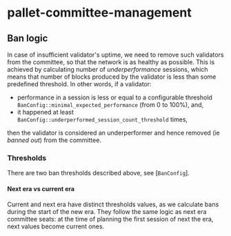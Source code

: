 # pallet-committee-management

## Ban logic
In case of insufficient validator's uptime, we need to remove such validators from
the committee, so that the network is as healthy as possible. This is achieved by calculating
number of _underperformance_ sessions, which means that number of blocks produced by the
validator is less than some predefined threshold.
In other words, if a validator:
* performance in a session is less or equal to a configurable threshold
  `BanConfig::minimal_expected_performance` (from 0 to 100%), and,
* it happened at least `BanConfig::underperformed_session_count_threshold` times,

then the validator is considered an underperformer and hence removed (ie _banned out_) from the
committee.

### Thresholds
There are two ban thresholds described above, see [`BanConfig`].

#### Next era vs current era
Current and next era have distinct thresholds values, as we calculate bans during the start of the new era.
They follow the same logic as next era committee seats: at the time of planning the first
session of next the era, next values become current ones.
